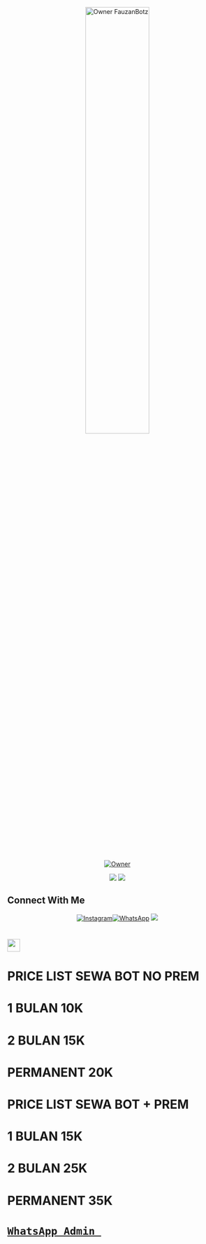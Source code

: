 <p align="center">
    <img src="https://telegra.ph/file/f029d7dbbf4fd8b6b21da.jpg" width="54%" height="50%" alt="Owner FauzanBotz"/>
    <br>
    <a href="https://github.com/FauzanBotz"><img title="Owner" src="https://img.shields.io/badge/Creator-Fauzan-black?style=for-the-badge&logo=windows"></a>
</p>
<p align="center">
  <img src="https://img.shields.io/badge/-JavaScript-black?style=flat-square&logo=javascript" />
  <img src="https://img.shields.io/badge/-Node.js-black?style=flat-square&logo=Node.js" />
</p>


## Connect With Me
<p align="center">
 <a href="https://instagram.com/akhmad_fauzan2"><img alt="Instagram" src="https://img.shields.io/badge/Instagram-E4405F?style=for-the-badge&logo=instagram&logoColor=black"/></a><a href="https://wa.me/6289516004292"><img alt="WhatsApp" src="https://img.shields.io/badge/WhatsApp-25D366?style=for-the-badge&logo=whatsapp&logoColor=black"/></a>
 <a href="https://youtube.com/channel/UCZnor19gyF010anLraDWTTA"><img src="https://img.shields.io/badge/YouTube-GNG BOTZ?style=for-the-badge&logo=youtube&logoColor=ff0000&link=https://youtube.com/channel/UCZnor19gyF010anLraDWTTA" />
 <a name=Fauzan-Id&label=VIEWS&style=flat-square&color=red"/>
</p>



# <img src="https://github.com/TheDudeThatCode/TheDudeThatCode/blob/master/Assets/Hi.gif" width="29px"> 

# PRICE LIST SEWA BOT NO PREM

# 1 BULAN 10K

# 2 BULAN 15K

# PERMANENT 20K


# PRICE LIST SEWA BOT + PREM                                                                                                      
                                                                                                                                                            
# 1 BULAN 15K

# 2 BULAN 25K

# PERMANENT 35K

# [`WhatsApp Admin `](https://wa.me/+6289516004292)

